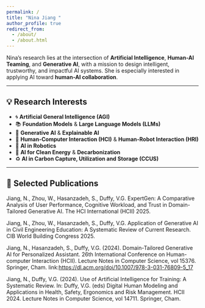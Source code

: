 ```yaml
---
permalink: /
title: "Nina Jiang "
author_profile: true
redirect_from: 
  - /about/
  - /about.html
---
```



Nina’s research lies at the intersection of **Artificial Intelligence**, **Human-AI Teaming**, and **Generative AI**, with a mission to design intelligent, trustworthy, and impactful AI systems. She is especially interested in applying AI toward **human-AI collaboration**.

---

## 💡 Research Interests

- 🌀 **Artificial General Intelligence (AGI)**
- 📚 **Foundation Models** & **Large Language Models (LLMs)**
- 🎨 **Generative AI** & **Explainable AI**
- 🤝 **Human-Computer Interaction (HCI)** & **Human-Robot Interaction (HRI)**
- 🤖 **AI in Robotics**
- 🌱 **AI for Clean Energy** & **Decarbonization**
- ♻️ **AI in Carbon Capture, Utilization and Storage (CCUS)**

---

## 📄 Selected Publications

Jiang, N., Zhou, W., Hasanzadeh, S., Duffy, V.G. ExpertGen: A Comparative Analysis of User Performance, Cognitive Workload, and Trust in Domain-Tailored Generative AI. The HCI International (HCII) 2025.

Jiang, N., Zhou, W., Hasanzadeh, S., Duffy, V.G. Application of Generative AI in Civil Engineering Education: A Systematic Review of Current Research. CIB World Building Congress 2025. 

Jiang, N., Hasanzadeh, S., Duffy, V.G. (2024). Domain-Tailored Generative AI for Personalized Assistant. 26th International Conference on Human-computer Interaction (HCII). Lecture Notes in Computer Science, vol 15376. Springer, Cham. link:https://dl.acm.org/doi/10.1007/978-3-031-76809-5_17

Jiang, N., Duffy, V.G. (2024). Use of Artificial Intelligence for Training: A Systematic Review. In: Duffy, V.G. (eds) Digital Human Modeling and Applications in Health, Safety, Ergonomics and Risk Management. HCII 2024. Lecture Notes in Computer Science, vol 14711. Springer, Cham. 



